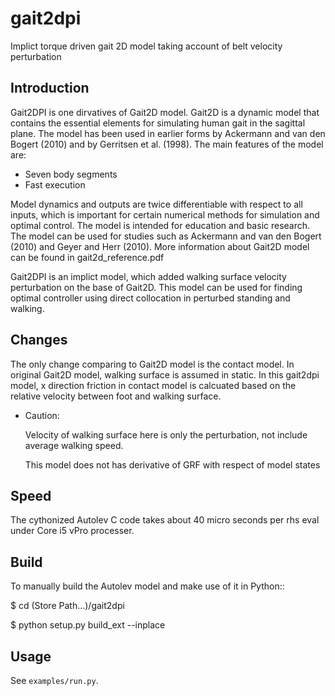 # gait2dpi
Implict torque driven gait 2D model taking account of belt velocity perturbation

Introduction
------------

Gait2DPI is one dirvatives of Gait2D model. Gait2D is a dynamic model that 
contains the essential elements for simulating human gait in the sagittal 
plane. The model has been used in earlier forms by Ackermann and van den 
Bogert (2010) and by Gerritsen et al. (1998). The main features of the 
model are:

- Seven body segments
- Fast execution

Model dynamics and outputs are twice differentiable with respect to all inputs,
which is important for certain numerical methods for simulation and optimal
control. The model is intended for education and basic research. The model can
be used for studies such as Ackermann and van den Bogert (2010) and Geyer and
Herr (2010). More information about Gait2D model can be found in gait2d_reference.pdf

Gait2DPI is an implict model, which added walking surface velocity perturbation
on the base of Gait2D. This model can be used for finding optimal controller using direct collocation 
in perturbed standing and walking.

Changes
-------
The only change comparing to Gait2D model is the contact model. In original Gait2D model, walking surface
is assumed in static. In this gait2dpi model, x direction friction in contact model is calcuated based on the 
relative velocity between foot and walking surface.

- Caution:

    Velocity of walking surface here is only the perturbation, not include average walking speed.
    
    This model does not has derivative of GRF with respect of model states

Speed
-----

The cythonized Autolev C code takes about 40 micro seconds per rhs eval under Core i5 
vPro processer.

Build
-----

To manually build the Autolev model and make use of it in Python::

   $ cd (Store Path...)/gait2dpi
   
   $ python setup.py build_ext --inplace

Usage
-----

See ``examples/run.py``.
